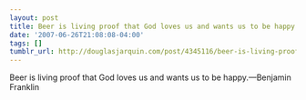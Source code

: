 ```yaml
---
layout: post
title: Beer is living proof that God loves us and wants us to be happy.
date: '2007-06-26T21:08:08-04:00'
tags: []
tumblr_url: http://douglasjarquin.com/post/4345116/beer-is-living-proof-that-god-loves-us-and-wants
---
```

Beer is living proof that God loves us and wants us to be happy.—Benjamin Franklin

